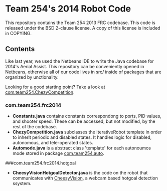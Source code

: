 Team 254's 2014 Robot Code
========
This repository contains the Team 254 2013 FRC codebase. This code is released under the BSD 2-clause license. A copy of this license is included in COPYING.


Contents
--------
Like last year, we used the Netbeans IDE to write the Java codebase for 2014's Aerial Assist. This repository can be conveniently opened in Netbeans, otherwise all of our code lives in src/ inside of packages that are organized by unctionality.

Looking for a good starting point? Take a look at [com.team254.ChezyCompetition](https://github.com/Team254/FRC-2014/blob/master/src/com/team254/frc2014/ChezyCompetition.java).

### com.team254.frc2014
 * **Constants.java** contains constants correspondong to ports, PID values, and shooter speed. These can be accessed, but not modified, by the rest of the codebase.
 * **ChezyCompetition.java** subclasses the IterativeRobot template in order to inherit periodic and disabled states. It handles logic for disabled, autonomous, and tele-operated states.
 * **Automode.java** is a abstract class 'template' for each autonoumos mode stored in package [com.team254.auto](https://github.com/Team254/FRC-2014/blob/master/src/com/team254/auto).
 
###com.team254.frc2014.hotgoal
* **CheesyVisionHotgoalDetector.java** is the code on the robot that communicates with [CheesyVision](https://github.com/Team254/CheesyVision), a webcam based hotgoal detection ssystem.
